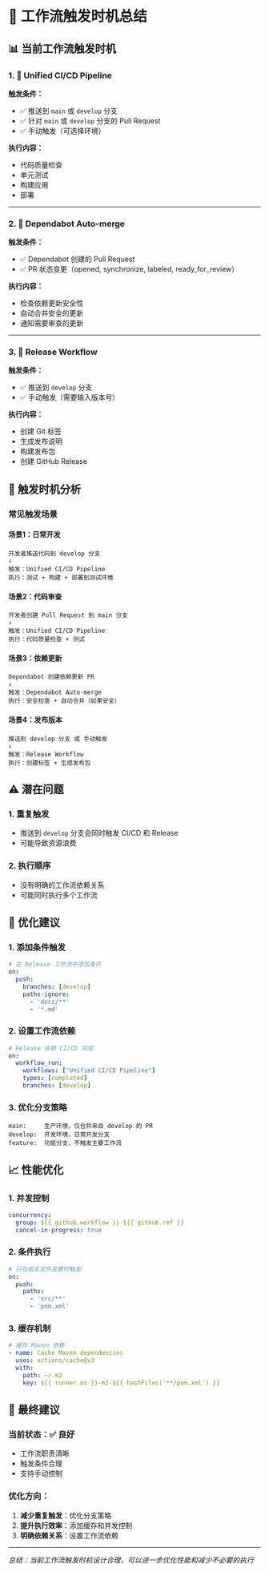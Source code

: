 # 🔄 工作流触发时机总结

## 📊 当前工作流触发时机

### 1. 🚀 Unified CI/CD Pipeline
**触发条件：**
- ✅ 推送到 `main` 或 `develop` 分支
- ✅ 针对 `main` 或 `develop` 分支的 Pull Request
- ✅ 手动触发（可选择环境）

**执行内容：**
- 代码质量检查
- 单元测试
- 构建应用
- 部署

---

### 2. 🤖 Dependabot Auto-merge
**触发条件：**
- ✅ Dependabot 创建的 Pull Request
- ✅ PR 状态变更（opened, synchronize, labeled, ready_for_review）

**执行内容：**
- 检查依赖更新安全性
- 自动合并安全的更新
- 通知需要审查的更新

---

### 3. 🚀 Release Workflow
**触发条件：**
- ✅ 推送到 `develop` 分支
- ✅ 手动触发（需要输入版本号）

**执行内容：**
- 创建 Git 标签
- 生成发布说明
- 构建发布包
- 创建 GitHub Release

## 🎯 触发时机分析

### 常见触发场景

#### 场景1：日常开发
```
开发者推送代码到 develop 分支
↓
触发：Unified CI/CD Pipeline
执行：测试 + 构建 + 部署到测试环境
```

#### 场景2：代码审查
```
开发者创建 Pull Request 到 main 分支
↓
触发：Unified CI/CD Pipeline
执行：代码质量检查 + 测试
```

#### 场景3：依赖更新
```
Dependabot 创建依赖更新 PR
↓
触发：Dependabot Auto-merge
执行：安全检查 + 自动合并（如果安全）
```

#### 场景4：发布版本
```
推送到 develop 分支 或 手动触发
↓
触发：Release Workflow
执行：创建标签 + 生成发布包
```

## ⚠️ 潜在问题

### 1. 重复触发
- 推送到 `develop` 分支会同时触发 CI/CD 和 Release
- 可能导致资源浪费

### 2. 执行顺序
- 没有明确的工作流依赖关系
- 可能同时执行多个工作流

## 🔧 优化建议

### 1. 添加条件触发
```yaml
# 在 Release 工作流中添加条件
on:
  push:
    branches: [develop]
    paths-ignore:
      - 'docs/**'
      - '*.md'
```

### 2. 设置工作流依赖
```yaml
# Release 依赖 CI/CD 完成
on:
  workflow_run:
    workflows: ["Unified CI/CD Pipeline"]
    types: [completed]
    branches: [develop]
```

### 3. 优化分支策略
```
main:     生产环境，仅合并来自 develop 的 PR
develop:  开发环境，日常开发分支
feature:  功能分支，不触发主要工作流
```

## 📈 性能优化

### 1. 并发控制
```yaml
concurrency:
  group: ${{ github.workflow }}-${{ github.ref }}
  cancel-in-progress: true
```

### 2. 条件执行
```yaml
# 只在相关文件变更时触发
on:
  push:
    paths:
      - 'src/**'
      - 'pom.xml'
```

### 3. 缓存机制
```yaml
# 缓存 Maven 依赖
- name: Cache Maven dependencies
  uses: actions/cache@v3
  with:
    path: ~/.m2
    key: ${{ runner.os }}-m2-${{ hashFiles('**/pom.xml') }}
```

## 🎯 最终建议

### 当前状态：✅ 良好
- 工作流职责清晰
- 触发条件合理
- 支持手动控制

### 优化方向：
1. **减少重复触发**：优化分支策略
2. **提升执行效率**：添加缓存和并发控制
3. **明确依赖关系**：设置工作流依赖

---
*总结：当前工作流触发时机设计合理，可以进一步优化性能和减少不必要的执行*
